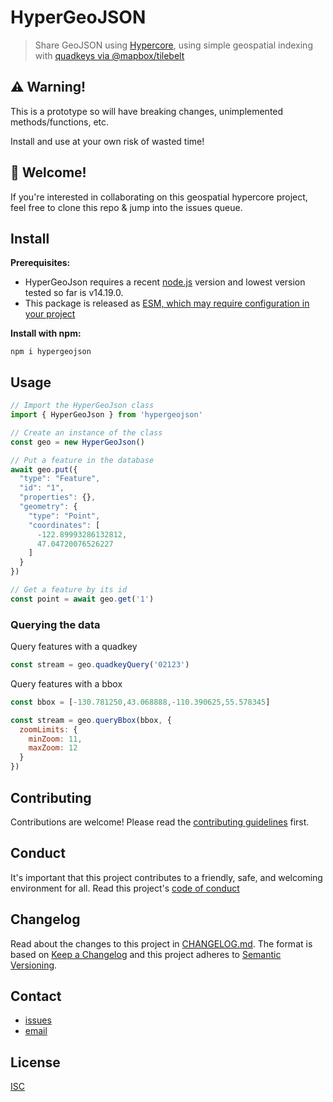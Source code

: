 # HyperGeoJSON

> Share GeoJSON using [Hypercore](https://github.com/hypercore-protocol), using simple geospatial indexing with [quadkeys via @mapbox/tilebelt](https://github.com/mapbox/tilebelt)

## ⚠️ Warning!

This is a prototype so will have breaking changes, unimplemented methods/functions, etc.

Install and use at your own risk of wasted time!

## 👋 Welcome!

If you're interested in collaborating on this geospatial hypercore project, feel free to clone this repo & jump into the issues queue.

## Install

**Prerequisites:**

- HyperGeoJson requires a recent [node.js](https://nodejs.org) version and lowest version tested so far is v14.19.0.
- This package is released as [ESM, which may require configuration in your project](https://gist.github.com/sindresorhus/a39789f98801d908bbc7ff3ecc99d99c)

**Install with npm:**

```
npm i hypergeojson
```

## Usage

```js
// Import the HyperGeoJson class
import { HyperGeoJson } from 'hypergeojson'

// Create an instance of the class
const geo = new HyperGeoJson()

// Put a feature in the database
await geo.put({
  "type": "Feature",
  "id": "1",
  "properties": {},
  "geometry": {
    "type": "Point",
    "coordinates": [
      -122.89993286132812,
      47.04720076526227
    ]
  }
})

// Get a feature by its id
const point = await geo.get('1')
```

### Querying the data

Query features with a quadkey

```js
const stream = geo.quadkeyQuery('02123')
```

Query features with a bbox

```js
const bbox = [-130.781250,43.068888,-110.390625,55.578345]

const stream = geo.queryBbox(bbox, {
  zoomLimits: {
  	minZoom: 11,
  	maxZoom: 12
  }
})
```

## Contributing

Contributions are welcome! Please read the [contributing guidelines](CONTRIBUTING.md) first.

## Conduct

It's important that this project contributes to a friendly, safe, and welcoming environment for all. Read this project's [code of conduct](CODE_OF_CONDUCT.md)

## Changelog

Read about the changes to this project in [CHANGELOG.md](CHANGELOG.md). The format is based on [Keep a Changelog](http://keepachangelog.com/) and this project adheres to [Semantic Versioning](http://semver.org/).

## Contact
- [issues](https://github.com/sethvincent/hypergeojson/issues)
- [email](hi@sethvincent.com)

## License
[ISC](LICENSE.md)
